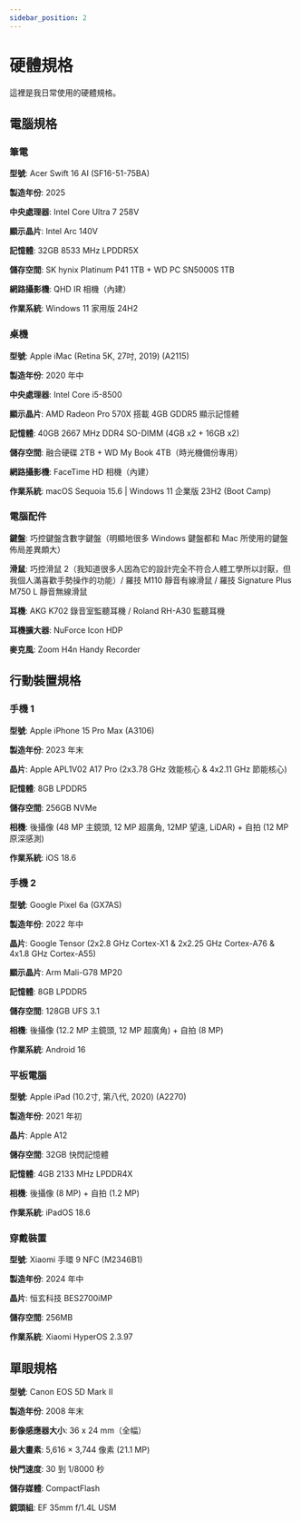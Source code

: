 ```yaml
---
sidebar_position: 2
---
```


# 硬體規格

這裡是我日常使用的硬體規格。

## 電腦規格

### 筆電

**型號**: Acer Swift 16 AI (SF16-51-75BA)

**製造年份**: 2025

**中央處理器**: Intel Core Ultra 7 258V

**顯示晶片**: Intel Arc 140V

**記憶體**: 32GB 8533 MHz LPDDR5X

**儲存空間**: SK hynix Platinum P41 1TB + WD PC SN5000S 1TB

**網路攝影機**: QHD IR 相機（內建）

**作業系統**: Windows 11 家用版 24H2

### 桌機

**型號**: Apple iMac (Retina 5K, 27吋, 2019) (A2115)

**製造年份**: 2020 年中

**中央處理器**: Intel Core i5-8500

**顯示晶片**: AMD Radeon Pro 570X 搭載 4GB GDDR5 顯示記憶體

**記憶體**: 40GB 2667 MHz DDR4 SO-DIMM (4GB x2 + 16GB x2)

**儲存空間**: 融合硬碟 2TB + WD My Book 4TB（時光機備份專用）

**網路攝影機**: FaceTime HD 相機（內建）

**作業系統**: macOS Sequoia 15.6 | Windows 11 企業版 23H2 (Boot Camp)

### 電腦配件

**鍵盤**: 巧控鍵盤含數字鍵盤（明顯地很多 Windows 鍵盤都和 Mac 所使用的鍵盤佈局差異頗大）

**滑鼠**: 巧控滑鼠 2（我知道很多人因為它的設計完全不符合人體工學所以討厭，但我個人滿喜歡手勢操作的功能）/ 羅技 M110 靜音有線滑鼠 / 羅技 Signature Plus M750 L 靜音無線滑鼠

**耳機**: AKG K702 錄音室監聽耳機 / Roland RH-A30 監聽耳機

**耳機擴大器**: NuForce Icon HDP

**麥克風**: Zoom H4n Handy Recorder

## 行動裝置規格

### 手機 1

**型號**: Apple iPhone 15 Pro Max (A3106)

**製造年份**: 2023 年末

**晶片**: Apple APL1V02 A17 Pro (2x3.78 GHz 效能核心 & 4x2.11 GHz 節能核心)

**記憶體**: 8GB LPDDR5

**儲存空間**: 256GB NVMe

**相機**: 後攝像 (48 MP 主鏡頭, 12 MP 超廣角, 12MP 望遠, LiDAR) + 自拍 (12 MP 原深感測)

**作業系統**: iOS 18.6

### 手機 2

**型號**: Google Pixel 6a (GX7AS)

**製造年份**: 2022 年中

**晶片**: Google Tensor (2x2.8 GHz Cortex-X1 & 2x2.25 GHz Cortex-A76 & 4x1.8 GHz Cortex-A55)

**顯示晶片**: Arm Mali-G78 MP20

**記憶體**: 8GB LPDDR5

**儲存空間**: 128GB UFS 3.1

**相機**: 後攝像 (12.2 MP 主鏡頭, 12 MP 超廣角) + 自拍 (8 MP)

**作業系統**: Android 16

### 平板電腦

**型號**: Apple iPad (10.2寸, 第八代, 2020) (A2270)

**製造年份**: 2021 年初

**晶片**: Apple A12

**儲存空間**: 32GB 快閃記憶體

**記憶體**: 4GB 2133 MHz LPDDR4X

**相機**: 後攝像 (8 MP) + 自拍 (1.2 MP)

**作業系統**: iPadOS 18.6

### 穿戴裝置

**型號**: Xiaomi 手環 9 NFC (M2346B1)

**製造年份**: 2024 年中

**晶片**: 恒玄科技 BES2700iMP

**儲存空間**: 256MB

**作業系統**: Xiaomi HyperOS 2.3.97

## 單眼規格

**型號**: Canon EOS 5D Mark II

**製造年份**: 2008 年末

**影像感應器大小**: 36 x 24 mm（全幅）

**最大畫素**: 5,616 × 3,744 像素 (21.1 MP)

**快門速度**: 30 到 1/8000 秒

**儲存媒體**: CompactFlash

**鏡頭組**: EF 35mm f/1.4L USM
